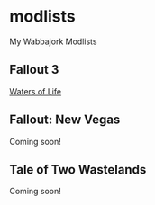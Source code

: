 # modlists
My Wabbajork Modlists

## Fallout 3
[Waters of Life](https://github.com/zpok3/Waters-of-Life/blob/main/README.md)

## Fallout: New Vegas
Coming soon!

## Tale of Two Wastelands
Coming soon!

